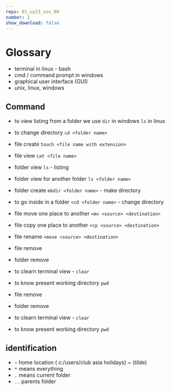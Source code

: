 ```yaml
---
repo: 01_uy23_nov_09
number: 1
show_download: false
---
```


# Glossary

* terminal in linux - bash
* cmd / command prompt in windows
* graphical user interface (GUI)
* unix, linux, windows


## Command 
* to view listing from a folder we use `dir` in windows `ls` in linux
* to change directory `cd <folder name>`

* file create  `touch <file name with extension>`
* file view `cat <file name>`
* folder view `ls` - listing 
* folder view for another folder `ls <folder name>`
* folder create `mkdir <folder name>` - make directory
* to go inside in a folder `<cd <folder name>` - change directory
* file move one place to another `<mv <source> <destination>`
* file copy one place to another `<cp <source> <destination>`
* file rename  `<move <source> <destination>`
* file remove
* folder remove 
* to clearn terminal view - `clear`
* to know present working directory `pwd`
* file remove
* folder remove 
* to clearn terminal view - `clear`
* to know present working directory `pwd`

## identification
* `~` home location ( c:/users/club asia holidays) ~ (tilde)
* `*` means everything
* `.` means current folder
* `..` parents folder





